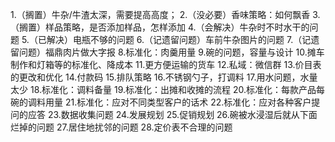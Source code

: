 1.（搁置）牛杂/牛渣太深，需要提高高度；
2.（没必要）香味策略：如何飘香
3.（搁置）样品策略，是否添加样品，怎样添加
4.（会解决）牛杂时不时水干的问题
5.（已解决）电瓶不够的问题
6.（记遗留问题）车前牛杂图片的问题
7.（记遗留问题）福鼎肉片做大字报
8.标准化：肉羹用量
9.碗的问题，容量与设计
10.摊车制作和灯箱等的标准化、降成本
11.更方便运输的货车
12.私域：微信群
13.价目表的更改和优化
14.付款码
15.排队策略
16.不锈钢勺子，打调料
17.用水问题，水量太少
18.标准化：调料备量
19.标准化：出摊和收摊的流程
20.标准化：每款产品每碗的调料用量
21.标准化：应对不同类型客户的话术
22.标准化：应对各种客户提问的应答
23.数据收集问题
24.发展规划
25.促销规划
26.碗被水浸湿后就从下面烂掉的问题
27.居住地扰邻的问题
28.定价表不合理的问题
